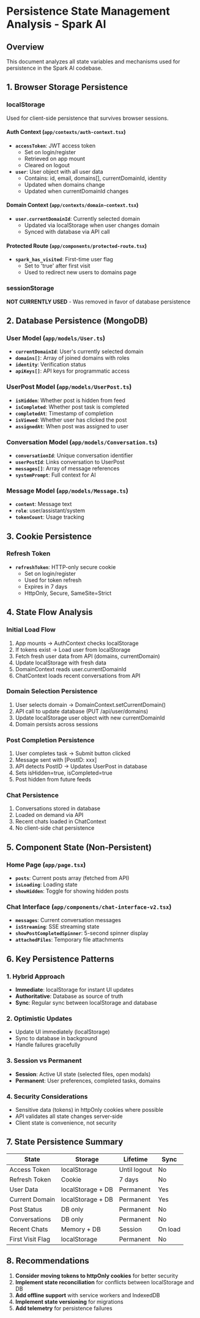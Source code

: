 # Persistence State Management Analysis - Spark AI

## Overview
This document analyzes all state variables and mechanisms used for persistence in the Spark AI codebase.

## 1. Browser Storage Persistence

### localStorage
Used for client-side persistence that survives browser sessions.

#### Auth Context (`app/contexts/auth-context.tsx`)
- **`accessToken`**: JWT access token
  - Set on login/register
  - Retrieved on app mount
  - Cleared on logout
- **`user`**: User object with all user data
  - Contains: id, email, domains[], currentDomainId, identity
  - Updated when domains change
  - Updated when currentDomainId changes

#### Domain Context (`app/contexts/domain-context.tsx`)
- **`user.currentDomainId`**: Currently selected domain
  - Updated via localStorage when user changes domain
  - Synced with database via API call

#### Protected Route (`app/components/protected-route.tsx`)
- **`spark_has_visited`**: First-time user flag
  - Set to 'true' after first visit
  - Used to redirect new users to domains page

### sessionStorage
**NOT CURRENTLY USED** - Was removed in favor of database persistence

## 2. Database Persistence (MongoDB)

### User Model (`app/models/User.ts`)
- **`currentDomainId`**: User's currently selected domain
- **`domains[]`**: Array of joined domains with roles
- **`identity`**: Verification status
- **`apiKeys[]`**: API keys for programmatic access

### UserPost Model (`app/models/UserPost.ts`)
- **`isHidden`**: Whether post is hidden from feed
- **`isCompleted`**: Whether post task is completed
- **`completedAt`**: Timestamp of completion
- **`isViewed`**: Whether user has clicked the post
- **`assignedAt`**: When post was assigned to user

### Conversation Model (`app/models/Conversation.ts`)
- **`conversationId`**: Unique conversation identifier
- **`userPostId`**: Links conversation to UserPost
- **`messages[]`**: Array of message references
- **`systemPrompt`**: Full context for AI

### Message Model (`app/models/Message.ts`)
- **`content`**: Message text
- **`role`**: user/assistant/system
- **`tokenCount`**: Usage tracking

## 3. Cookie Persistence

### Refresh Token
- **`refreshToken`**: HTTP-only secure cookie
  - Set on login/register
  - Used for token refresh
  - Expires in 7 days
  - HttpOnly, Secure, SameSite=Strict

## 4. State Flow Analysis

### Initial Load Flow
1. App mounts → AuthContext checks localStorage
2. If tokens exist → Load user from localStorage
3. Fetch fresh user data from API (domains, currentDomain)
4. Update localStorage with fresh data
5. DomainContext reads user.currentDomainId
6. ChatContext loads recent conversations from API

### Domain Selection Persistence
1. User selects domain → DomainContext.setCurrentDomain()
2. API call to update database (PUT /api/user/domains)
3. Update localStorage user object with new currentDomainId
4. Domain persists across sessions

### Post Completion Persistence
1. User completes task → Submit button clicked
2. Message sent with [PostID: xxx]
3. API detects PostID → Updates UserPost in database
4. Sets isHidden=true, isCompleted=true
5. Post hidden from future feeds

### Chat Persistence
1. Conversations stored in database
2. Loaded on demand via API
3. Recent chats loaded in ChatContext
4. No client-side chat persistence

## 5. Component State (Non-Persistent)

### Home Page (`app/page.tsx`)
- **`posts`**: Current posts array (fetched from API)
- **`isLoading`**: Loading state
- **`showHidden`**: Toggle for showing hidden posts

### Chat Interface (`app/components/chat-interface-v2.tsx`)
- **`messages`**: Current conversation messages
- **`isStreaming`**: SSE streaming state
- **`showPostCompletedSpinner`**: 5-second spinner display
- **`attachedFiles`**: Temporary file attachments

## 6. Key Persistence Patterns

### 1. Hybrid Approach
- **Immediate**: localStorage for instant UI updates
- **Authoritative**: Database as source of truth
- **Sync**: Regular sync between localStorage and database

### 2. Optimistic Updates
- Update UI immediately (localStorage)
- Sync to database in background
- Handle failures gracefully

### 3. Session vs Permanent
- **Session**: Active UI state (selected files, open modals)
- **Permanent**: User preferences, completed tasks, domains

### 4. Security Considerations
- Sensitive data (tokens) in httpOnly cookies where possible
- API validates all state changes server-side
- Client state is convenience, not security

## 7. State Persistence Summary

| State | Storage | Lifetime | Sync |
|-------|---------|----------|------|
| Access Token | localStorage | Until logout | No |
| Refresh Token | Cookie | 7 days | No |
| User Data | localStorage + DB | Permanent | Yes |
| Current Domain | localStorage + DB | Permanent | Yes |
| Post Status | DB only | Permanent | No |
| Conversations | DB only | Permanent | No |
| Recent Chats | Memory + DB | Session | On load |
| First Visit Flag | localStorage | Permanent | No |

## 8. Recommendations

1. **Consider moving tokens to httpOnly cookies** for better security
2. **Implement state reconciliation** for conflicts between localStorage and DB
3. **Add offline support** with service workers and IndexedDB
4. **Implement state versioning** for migrations
5. **Add telemetry** for persistence failures